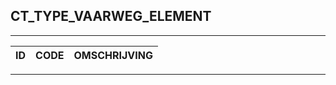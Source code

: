 ## CT_TYPE_VAARWEG_ELEMENT

***

|ID                              	|CODE          	|OMSCHRIJVING|
|------                          	|----          	|-----    |


***
